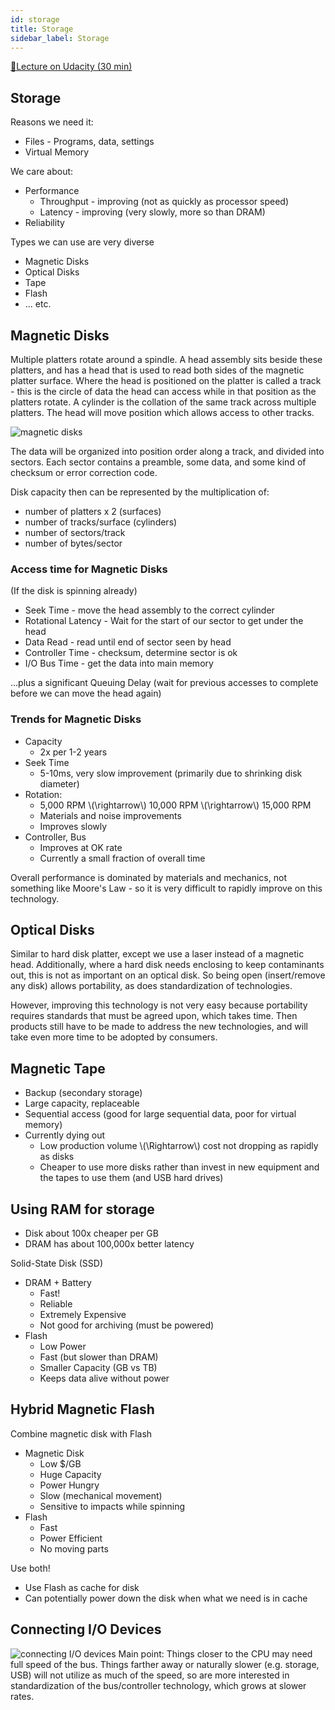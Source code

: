 ```yaml
---
id: storage
title: Storage
sidebar_label: Storage
---
```


[🔗Lecture on Udacity (30 min)](https://classroom.udacity.com/courses/ud007/lessons/872590121/concepts/last-viewed)

## Storage
Reasons we need it:
* Files - Programs, data, settings
* Virtual Memory

We care about:
* Performance
  * Throughput - improving (not as quickly as processor speed)
  * Latency - improving (very slowly, more so than DRAM)
* Reliability

Types we can use are very diverse
* Magnetic Disks
* Optical Disks
* Tape
* Flash
* ... etc.

## Magnetic Disks
Multiple platters rotate around a spindle. A head assembly sits beside these platters, and has a head that is used to read both sides of the magnetic platter surface. Where the head is positioned on the platter is called a track - this is the circle of data the head can access while in that position as the platters rotate. A cylinder is the collation of the same track across multiple platters. The head will move position which allows access to other tracks.

![magnetic disks](https://i.imgur.com/CB5bwaK.png)

The data will be organized into position order along a track, and divided into sectors. Each sector contains a preamble, some data, and some kind of checksum or error correction code.

Disk capacity then can be represented by the multiplication of:
- number of platters x 2 (surfaces)
- number of tracks/surface (cylinders)
- number of sectors/track
- number of bytes/sector

### Access time for Magnetic Disks
(If the disk is spinning already)
- Seek Time - move the head assembly to the correct cylinder
- Rotational Latency - Wait for the start of our sector to get under the head
- Data Read - read until end of sector seen by head
- Controller Time - checksum, determine sector is ok
- I/O Bus Time - get the data into main memory

...plus a significant Queuing Delay (wait for previous accesses to complete before we can move the head again)

### Trends for Magnetic Disks
- Capacity
  - 2x per 1-2 years
- Seek Time
  - 5-10ms, very slow improvement (primarily due to shrinking disk diameter)
- Rotation: 
  - 5,000 RPM \\(\rightarrow\\) 10,000 RPM \\(\rightarrow\\) 15,000 RPM
  - Materials and noise improvements
  - Improves slowly
- Controller, Bus
  - Improves at OK rate
  - Currently a small fraction of overall time

Overall performance is dominated by materials and mechanics, not something like Moore's Law - so it is very difficult to rapidly improve on this technology.

## Optical Disks
Similar to hard disk platter, except we use a laser instead of a magnetic head. Additionally, where a hard disk needs enclosing to keep contaminants out, this is not as important on an optical disk. So being open (insert/remove any disk) allows portability, as does standardization of technologies.

However, improving this technology is not very easy because portability requires standards that must be agreed upon, which takes time. Then products still have to be made to address the new technologies, and will take even more time to be adopted by consumers.

## Magnetic Tape
* Backup (secondary storage)
* Large capacity, replaceable
* Sequential access (good for large sequential data, poor for virtual memory)
* Currently dying out
  * Low production volume \\(\Rightarrow\\) cost not dropping as rapidly as disks
  * Cheaper to use more disks rather than invest in new equipment and the tapes to use them (and USB hard drives)

## Using RAM for storage
* Disk about 100x cheaper per GB
* DRAM has about 100,000x better latency

Solid-State Disk (SSD)
* DRAM + Battery
  * Fast!
  * Reliable
  * Extremely Expensive
  * Not good for archiving (must be powered)
* Flash
  * Low Power
  * Fast (but slower than DRAM)
  * Smaller Capacity (GB vs TB)
  * Keeps data alive without power

## Hybrid Magnetic Flash
Combine magnetic disk with Flash
* Magnetic Disk
  * Low $/GB
  * Huge Capacity
  * Power Hungry
  * Slow (mechanical movement)
  * Sensitive to impacts while spinning
* Flash
  * Fast
  * Power Efficient
  * No moving parts

Use both!
* Use Flash as cache for disk
* Can potentially power down the disk when what we need is in cache

## Connecting I/O Devices
![connecting I/O devices](https://i.imgur.com/Jt1d7Xm.png)
Main point: Things closer to the CPU may need full speed of the bus. Things farther away or naturally slower (e.g. storage, USB) will not utilize as much of the speed, so are more interested in standardization of the bus/controller technology, which grows at slower rates.